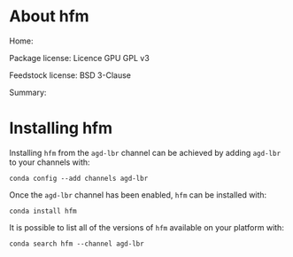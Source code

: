 About hfm
=========  

Home:

Package license: Licence GPU GPL v3

Feedstock license: BSD 3-Clause

Summary:


Installing hfm
==============

Installing `hfm` from the `agd-lbr` channel can be achieved by adding `agd-lbr` to your channels with:

```
conda config --add channels agd-lbr
```

Once the `agd-lbr` channel has been enabled, `hfm` can be installed with:

```
conda install hfm
```

It is possible to list all of the versions of `hfm` available on your platform with:

```
conda search hfm --channel agd-lbr
```
